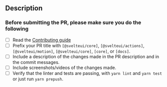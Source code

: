 <!--
Thank you for sending the PR! We appreciate you spending the time to work on these changes.

Help us understand your motivation by explaining why you decided to make this change.

Before submitting a PR, please read https://github.com/svelteuidev/svelteui/blob/main/CONTRIBUTING.md

1. Give the PR a descriptive title
2. Ensure there is a related issue and it is referenced in the PR text
3. Ensure there are tests that cover the changes
4. Ensure that `yarn prepush` passes.

Happy contributing!

-->

## Description

<!--
Please write here a description of what this Pull Request added/changed.
Feel free to add screenshots/videos that illustrate the changes made.
-->

### Before submitting the PR, please make sure you do the following

- [ ] Read the [Contributing guide](https://github.com/svelteuidev/svelteui/blob/main/CONTRIBUTING.md)
- [ ] Prefix your PR title with `[@svelteui/core]`, `[@svelteui/actions]`, `[@svelteui/motion]`, `[@svelteui/core]`, `[core]`, or `[docs]`.
- [ ] Include a description of the changes made in the PR description and in the commit messages.
- [ ] Include screenshots/videos of the changes made.
- [ ] Verify that the linter and tests are passing, with `yarn lint` and `yarn test` or just run `yarn prepush`.
